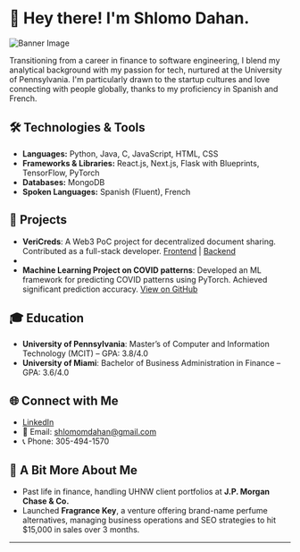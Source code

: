# 👋 Hey there! I'm Shlomo Dahan.

![Banner Image](https://camo.githubusercontent.com/f1c0fc76d120f760664938edd8e1818f9d407b03f8ce7d306e12094d8853b6a0/687474703a2f2f692e696d6775722e636f6d2f6337476d414a662e706e67)

Transitioning from a career in finance to software engineering, I blend my analytical background with my passion for tech, nurtured at the University of Pennsylvania. I'm particularly drawn to the startup cultures and love connecting with people globally, thanks to my proficiency in Spanish and French.

## 🛠️ Technologies & Tools
- **Languages:** Python, Java, C, JavaScript, HTML, CSS
- **Frameworks & Libraries:** React.js, Next.js, Flask with Blueprints, TensorFlow, PyTorch
- **Databases:** MongoDB
- **Spoken Languages:** Spanish (Fluent), French

## 🚀 Projects
- **VeriCreds**: A Web3 PoC project for decentralized document sharing. Contributed as a full-stack developer. [Frontend]([link-to-frontend](https://github.com/VeriCreds/vericreds-webapp)) | [Backend]([link-to-backend](https://github.com/VeriCreds/vericreds-backend))
- 
- **Machine Learning Project on COVID patterns**: Developed an ML framework for predicting COVID patterns using PyTorch. Achieved significant prediction accuracy. [View on GitHub]([Project-Link](https://github.com/shlomomdahan/machine-learning))

## 🎓 Education
- **University of Pennsylvania**: Master’s of Computer and Information Technology (MCIT) – GPA: 3.8/4.0
- **University of Miami**: Bachelor of Business Administration in Finance – GPA: 3.6/4.0

## 🌐 Connect with Me
- [LinkedIn](http://linkedin.com/in/shlomomoshedahan/)
- 📧 Email: shlomomdahan@gmail.com
- 📞 Phone: 305-494-1570

## 🧠 A Bit More About Me
- Past life in finance, handling UHNW client portfolios at **J.P. Morgan Chase & Co.**
- Launched **Fragrance Key**, a venture offering brand-name perfume alternatives, managing business operations and SEO strategies to hit $15,000 in sales over 3 months.

---




